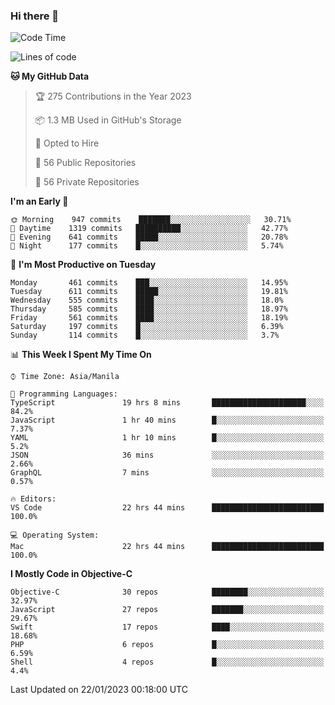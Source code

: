 ### Hi there 👋

<!--START_SECTION:waka-->
![Code Time](http://img.shields.io/badge/Code%20Time-3%2C563%20hrs%2028%20mins-blue)

![Lines of code](https://img.shields.io/badge/From%20Hello%20World%20I%27ve%20Written-2%20Million%20lines%20of%20code-blue)

**🐱 My GitHub Data** 

> 🏆 275 Contributions in the Year 2023
 > 
> 📦 1.3 MB Used in GitHub's Storage 
 > 
> 💼 Opted to Hire
 > 
> 📜 56 Public Repositories 
 > 
> 🔑 56 Private Repositories  
 > 
**I'm an Early 🐤** 

```text
🌞 Morning    947 commits    ███████░░░░░░░░░░░░░░░░░░   30.71% 
🌆 Daytime    1319 commits   ██████████░░░░░░░░░░░░░░░   42.77% 
🌃 Evening    641 commits    █████░░░░░░░░░░░░░░░░░░░░   20.78% 
🌙 Night      177 commits    █░░░░░░░░░░░░░░░░░░░░░░░░   5.74%

```
📅 **I'm Most Productive on Tuesday** 

```text
Monday       461 commits    ███░░░░░░░░░░░░░░░░░░░░░░   14.95% 
Tuesday      611 commits    █████░░░░░░░░░░░░░░░░░░░░   19.81% 
Wednesday    555 commits    ████░░░░░░░░░░░░░░░░░░░░░   18.0% 
Thursday     585 commits    ████░░░░░░░░░░░░░░░░░░░░░   18.97% 
Friday       561 commits    ████░░░░░░░░░░░░░░░░░░░░░   18.19% 
Saturday     197 commits    █░░░░░░░░░░░░░░░░░░░░░░░░   6.39% 
Sunday       114 commits    █░░░░░░░░░░░░░░░░░░░░░░░░   3.7%

```


📊 **This Week I Spent My Time On** 

```text
⌚︎ Time Zone: Asia/Manila

💬 Programming Languages: 
TypeScript               19 hrs 8 mins       █████████████████████░░░░   84.2% 
JavaScript               1 hr 40 mins        █░░░░░░░░░░░░░░░░░░░░░░░░   7.37% 
YAML                     1 hr 10 mins        █░░░░░░░░░░░░░░░░░░░░░░░░   5.2% 
JSON                     36 mins             ░░░░░░░░░░░░░░░░░░░░░░░░░   2.66% 
GraphQL                  7 mins              ░░░░░░░░░░░░░░░░░░░░░░░░░   0.57%

🔥 Editors: 
VS Code                  22 hrs 44 mins      █████████████████████████   100.0%

💻 Operating System: 
Mac                      22 hrs 44 mins      █████████████████████████   100.0%

```

**I Mostly Code in Objective-C** 

```text
Objective-C              30 repos            ████████░░░░░░░░░░░░░░░░░   32.97% 
JavaScript               27 repos            ███████░░░░░░░░░░░░░░░░░░   29.67% 
Swift                    17 repos            ████░░░░░░░░░░░░░░░░░░░░░   18.68% 
PHP                      6 repos             █░░░░░░░░░░░░░░░░░░░░░░░░   6.59% 
Shell                    4 repos             █░░░░░░░░░░░░░░░░░░░░░░░░   4.4%

```



 Last Updated on 22/01/2023 00:18:00 UTC
<!--END_SECTION:waka-->


<!--
**rad182/rad182** is a ✨ _special_ ✨ repository because its `README.md` (this file) appears on your GitHub profile.

Here are some ideas to get you started:

- 🔭 I’m currently working on ...
- 🌱 I’m currently learning ...
- 👯 I’m looking to collaborate on ...
- 🤔 I’m looking for help with ...
- 💬 Ask me about ...
- 📫 How to reach me: ...
- 😄 Pronouns: ...
- ⚡ Fun fact: ...
-->
